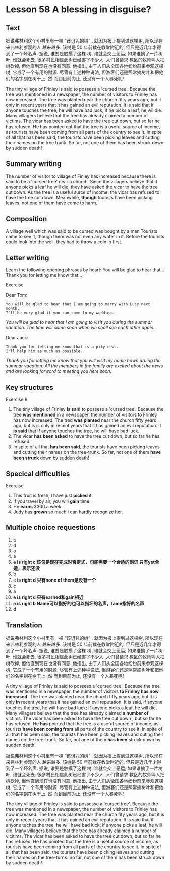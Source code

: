 # Lesson 58 A blessing in disguise?

## Text

据说弗林利这个小村里有一棵 “该诅咒的树” . 就因为报上提到过这棵树, 所以现在来弗林利参观的人
越来越多. 该树是 50 年前栽在教堂附近的, 但只是近几年才得到了一个坏名声. 据说, 谁要是触摸了这棵
树, 谁就会交上恶运; 如果谁摘了一片树叶, 谁就会死去. 很多村民相信此树已经害了不少人. 人们曾请求
教区的牧师叫人把树砍掉, 但他直到现在也没有同意. 他指出, 由于人们从全国各地纷纷前来参观这棵树,
它成了一个有用的财源. 尽管有上述种种说法, 但游客们还是照常摘树叶和把他们的名字刻在树干上. 然
而到目前为止, 还没有一个人暴死呢!

The tiny village of Frinley is said to possess a 'cursed tree'.
Because the tree was mentioned in a newspaper, the number of visitors to Frinley has now increased.
The tree was planted near the church fifty years ago, but it only in recent years that it has gained an evil reputation.
It is said that if anyone touches the tree, he will have bad luck; if he picks a leaf, he wil die.
Many villagers believe that the tree has already claimed a number of victims.
The vicar has been asked to have the tree cut down, but so far he has refused.
He has pointed out that the tree is a useful source of income, as tourists have been coming from all parts of the country to see it.
In spite of all that has been said, the tourists have been picking leaves and cutting their names on the tree trunk.
So far,  not one of them has been struck down by sudden death!

## Summary writing

The number of visitor to village of Finley has increased because there is said to be a 'cursed tree' near a church.
Since the villagers believe that if anyone picks a leaf he will die, they have asked the vicar to have the tree cut down.
As the tree is a useful surce of income, the vicar has refused to have the tree cut down.
Meanwhile, **though** tourists have been picking leaves, not one of them have  come to harm.

## Composition

A village well which was said to be cursed was bought by a man
Tourists came to see it, though there was not even any water in it.
Before the tourists could look into the well, they had to throw a coin in first.

## Letter writing

Learn the following opening phrases by heart:
You will be glad to hear that...
Thank you for letting  me know that...

Exercise

Dear Tom:

    You will be glad to hear that I am going to marry with Lucy next month.
    I'll be very glad if you can come to my wedding.
*You will be glad to hear that I am going to visit you during the summar vacation. The time will come soon when we shall see each other again.*

Dear Jack:

    Thank you for letting me know that is a pity news.
    I'll help him as much as possible.
*Thank you for letting me know that you will visit my home hown druing the summar vacation. All the members in the family are excited about the news and are looking forward to meeting you here soon.*

## Key structures

Exercise B

1. The tiny village of Frinley **is said** to possess a 'cursed tree'. Because the tree **was mentioned** in a newspaper, the number of visitors to Frinley has now increased. The tred **was planted** near the church fifty years ago, but is is only in recent years that it has gained an evil reputation. It **is said** that if anyone touches the tree, he will have bad luck.
2. The vicar **has been asked** to have the tree cut down, but so far he has refused.
3. In spite of all that **has been said**, the tourists have been picking leaves and cutting their names on the tree-trunk. So far, not one of them **have been struck** down by sudden death!

## Specical difficulties

Exercise

1. This fruit is fresh, I have just **picked** it.
2. If you travel by air, you will **gain** time.
3. He **earns** $300 a week.
4. Judy has **grown** so much I can hardly recognize her.

## Multiple choice requestions

1. b
2. d
3. a
4. a
5. ~~a~~ **is right c 该句是现在完成时否定式，句尾需要一个合适的副词 只有yet合适，表示还没**
6. b
7. ~~c~~ **is right d 只有none of them是没有一个**
8. c
9. a
10. ~~a~~ **is right d 只有earned和gain相近**
11. ~~a~~ **is right b  Name可以指好的也可以指坏的名声，fame指好的名声**
12. d

## Translation

据说弗林利这个小村里有一棵 “该诅咒的树” . 就因为报上提到过这棵树, 所以现在来弗林利参观的人
越来越多. 该树是 50 年前栽在教堂附近的, 但只是近几年才得到了一个坏名声. 据说, 谁要是触摸了这棵
树, 谁就会交上恶运; 如果谁摘了一片树叶, 谁就会死去. 很多村民相信此树已经害了不少人. 人们曾请求
教区的牧师叫人把树砍掉, 但他直到现在也没有同意. 他指出, 由于人们从全国各地纷纷前来参观这棵树,
它成了一个有用的财源. 尽管有上述种种说法, 但游客们还是照常摘树叶和把他们的名字刻在树干上. 然
而到目前为止, 还没有一个人暴死呢!

A tiny village of Frinley is said to possess a 'cursed tree'.
Because the tree was mentioned in a newspaper, the number of visitors **to Frinley has now increased.**
The tree was planted near the church fifty years ago, but it is only **in** recent years that  it has gained an evil reputation.
It is said, if anyone touches the tree, he will have bad luck; if anyone picks a leaf, he will die.
Many villagers believe that the tree has already claimed **a number of** victims.
The vicar has been asked to have the tree cut down , but so far he has refused.
He **has** pointed that the tree is a useful source of income, as tourists **have been coming  from** all  parts of  the country  to see it.
In spite of all that has been said, the tourists have been picking leaves and cuting their names on the tree-trunk.
So far, not one of them **has been** struck down by sudden death!

据说弗林利这个小村里有一棵 “该诅咒的树” . 就因为报上提到过这棵树, 所以现在来弗林利参观的人
越来越多. 该树是 50 年前栽在教堂附近的, 但只是近几年才得到了一个坏名声. 据说, 谁要是触摸了这棵
树, 谁就会交上恶运; 如果谁摘了一片树叶, 谁就会死去. 很多村民相信此树已经害了不少人. 人们曾请求
教区的牧师叫人把树砍掉, 但他直到现在也没有同意. 他指出, 由于人们从全国各地纷纷前来参观这棵树,
它成了一个有用的财源. 尽管有上述种种说法, 但游客们还是照常摘树叶和把他们的名字刻在树干上. 然
而到目前为止, 还没有一个人暴死呢!

The tiny village of Frinley is said to possesse a 'cursed tree'.
Because the tree was mentioned in a newspaper, the number of  visitors to Frinley  has now increased.
 The tree was planted near the church fity years ago, but it is only in recent years that it has gained an evil reputation.
 It is said that if anyone tuches the tree, he will have bad luck; if anyone picks a leaf, he will die.
 Many villagers believe that the tree has already claimed  a number of vicitims.
 The vicar has been asked to have the tree cut down, but so far he has refused.
 He has pointed that the tree  is a useful source of income, as tourists have been coming from all parts of the country to see it.
 In spite of all that has been said, the tourists have been picking leaves and cutting their names on the tree-turnk.
 So far, not one of them has been struck down by sudden death!